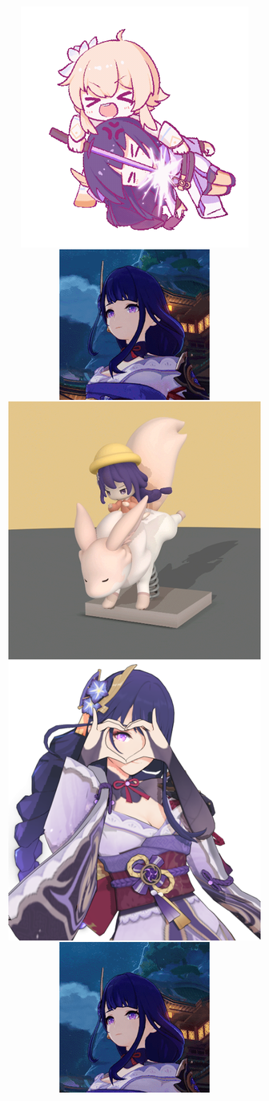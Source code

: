 <p align="center">
  <br>
  <a href="https://www.bilibili.com/video/BV1xf4y1N7dj" target="_blank"><img src="lumine.gif"></img></a>
  <img src="raiden.gif"></img>
  <br>
  <a href="https://bbs.nga.cn/read.php?tid=28979967" target="_blank"><img src="car.gif"></img></a>
  <br>
  <img src="raiden.png"></img>
  <br>
  <img src="raidens.gif"></img>
</p>
